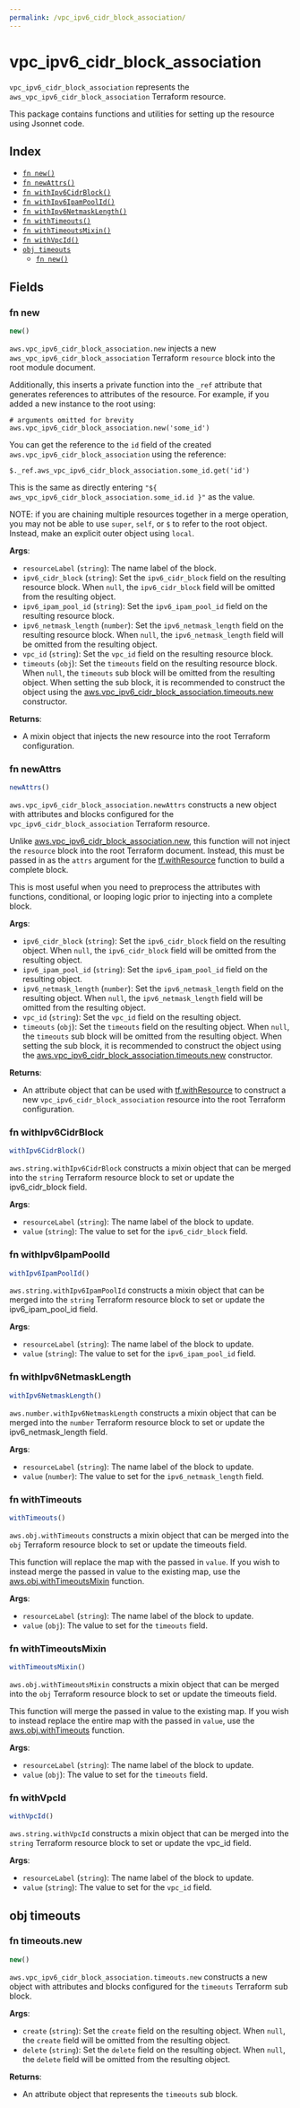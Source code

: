 ```yaml
---
permalink: /vpc_ipv6_cidr_block_association/
---
```


# vpc_ipv6_cidr_block_association

`vpc_ipv6_cidr_block_association` represents the `aws_vpc_ipv6_cidr_block_association` Terraform resource.



This package contains functions and utilities for setting up the resource using Jsonnet code.


## Index

* [`fn new()`](#fn-new)
* [`fn newAttrs()`](#fn-newattrs)
* [`fn withIpv6CidrBlock()`](#fn-withipv6cidrblock)
* [`fn withIpv6IpamPoolId()`](#fn-withipv6ipampoolid)
* [`fn withIpv6NetmaskLength()`](#fn-withipv6netmasklength)
* [`fn withTimeouts()`](#fn-withtimeouts)
* [`fn withTimeoutsMixin()`](#fn-withtimeoutsmixin)
* [`fn withVpcId()`](#fn-withvpcid)
* [`obj timeouts`](#obj-timeouts)
  * [`fn new()`](#fn-timeoutsnew)

## Fields

### fn new

```ts
new()
```


`aws.vpc_ipv6_cidr_block_association.new` injects a new `aws_vpc_ipv6_cidr_block_association` Terraform `resource`
block into the root module document.

Additionally, this inserts a private function into the `_ref` attribute that generates references to attributes of the
resource. For example, if you added a new instance to the root using:

    # arguments omitted for brevity
    aws.vpc_ipv6_cidr_block_association.new('some_id')

You can get the reference to the `id` field of the created `aws.vpc_ipv6_cidr_block_association` using the reference:

    $._ref.aws_vpc_ipv6_cidr_block_association.some_id.get('id')

This is the same as directly entering `"${ aws_vpc_ipv6_cidr_block_association.some_id.id }"` as the value.

NOTE: if you are chaining multiple resources together in a merge operation, you may not be able to use `super`, `self`,
or `$` to refer to the root object. Instead, make an explicit outer object using `local`.

**Args**:
  - `resourceLabel` (`string`): The name label of the block.
  - `ipv6_cidr_block` (`string`): Set the `ipv6_cidr_block` field on the resulting resource block. When `null`, the `ipv6_cidr_block` field will be omitted from the resulting object.
  - `ipv6_ipam_pool_id` (`string`): Set the `ipv6_ipam_pool_id` field on the resulting resource block.
  - `ipv6_netmask_length` (`number`): Set the `ipv6_netmask_length` field on the resulting resource block. When `null`, the `ipv6_netmask_length` field will be omitted from the resulting object.
  - `vpc_id` (`string`): Set the `vpc_id` field on the resulting resource block.
  - `timeouts` (`obj`): Set the `timeouts` field on the resulting resource block. When `null`, the `timeouts` sub block will be omitted from the resulting object. When setting the sub block, it is recommended to construct the object using the [aws.vpc_ipv6_cidr_block_association.timeouts.new](#fn-timeoutsnew) constructor.

**Returns**:
- A mixin object that injects the new resource into the root Terraform configuration.


### fn newAttrs

```ts
newAttrs()
```


`aws.vpc_ipv6_cidr_block_association.newAttrs` constructs a new object with attributes and blocks configured for the `vpc_ipv6_cidr_block_association`
Terraform resource.

Unlike [aws.vpc_ipv6_cidr_block_association.new](#fn-new), this function will not inject the `resource`
block into the root Terraform document. Instead, this must be passed in as the `attrs` argument for the
[tf.withResource](https://github.com/tf-libsonnet/core/tree/main/docs#fn-withresource) function to build a complete block.

This is most useful when you need to preprocess the attributes with functions, conditional, or looping logic prior to
injecting into a complete block.

**Args**:
  - `ipv6_cidr_block` (`string`): Set the `ipv6_cidr_block` field on the resulting object. When `null`, the `ipv6_cidr_block` field will be omitted from the resulting object.
  - `ipv6_ipam_pool_id` (`string`): Set the `ipv6_ipam_pool_id` field on the resulting object.
  - `ipv6_netmask_length` (`number`): Set the `ipv6_netmask_length` field on the resulting object. When `null`, the `ipv6_netmask_length` field will be omitted from the resulting object.
  - `vpc_id` (`string`): Set the `vpc_id` field on the resulting object.
  - `timeouts` (`obj`): Set the `timeouts` field on the resulting object. When `null`, the `timeouts` sub block will be omitted from the resulting object. When setting the sub block, it is recommended to construct the object using the [aws.vpc_ipv6_cidr_block_association.timeouts.new](#fn-timeoutsnew) constructor.

**Returns**:
  - An attribute object that can be used with [tf.withResource](https://github.com/tf-libsonnet/core/tree/main/docs#fn-withresource) to construct a new `vpc_ipv6_cidr_block_association` resource into the root Terraform configuration.


### fn withIpv6CidrBlock

```ts
withIpv6CidrBlock()
```

`aws.string.withIpv6CidrBlock` constructs a mixin object that can be merged into the `string`
Terraform resource block to set or update the ipv6_cidr_block field.



**Args**:
  - `resourceLabel` (`string`): The name label of the block to update.
  - `value` (`string`): The value to set for the `ipv6_cidr_block` field.


### fn withIpv6IpamPoolId

```ts
withIpv6IpamPoolId()
```

`aws.string.withIpv6IpamPoolId` constructs a mixin object that can be merged into the `string`
Terraform resource block to set or update the ipv6_ipam_pool_id field.



**Args**:
  - `resourceLabel` (`string`): The name label of the block to update.
  - `value` (`string`): The value to set for the `ipv6_ipam_pool_id` field.


### fn withIpv6NetmaskLength

```ts
withIpv6NetmaskLength()
```

`aws.number.withIpv6NetmaskLength` constructs a mixin object that can be merged into the `number`
Terraform resource block to set or update the ipv6_netmask_length field.



**Args**:
  - `resourceLabel` (`string`): The name label of the block to update.
  - `value` (`number`): The value to set for the `ipv6_netmask_length` field.


### fn withTimeouts

```ts
withTimeouts()
```

`aws.obj.withTimeouts` constructs a mixin object that can be merged into the `obj`
Terraform resource block to set or update the timeouts field.

This function will replace the map with the passed in `value`. If you wish to instead merge the
passed in value to the existing map, use the [aws.obj.withTimeoutsMixin](TODO) function.

**Args**:
  - `resourceLabel` (`string`): The name label of the block to update.
  - `value` (`obj`): The value to set for the `timeouts` field.


### fn withTimeoutsMixin

```ts
withTimeoutsMixin()
```

`aws.obj.withTimeoutsMixin` constructs a mixin object that can be merged into the `obj`
Terraform resource block to set or update the timeouts field.

This function will merge the passed in value to the existing map. If you wish
to instead replace the entire map with the passed in `value`, use the [aws.obj.withTimeouts](TODO)
function.


**Args**:
  - `resourceLabel` (`string`): The name label of the block to update.
  - `value` (`obj`): The value to set for the `timeouts` field.


### fn withVpcId

```ts
withVpcId()
```

`aws.string.withVpcId` constructs a mixin object that can be merged into the `string`
Terraform resource block to set or update the vpc_id field.



**Args**:
  - `resourceLabel` (`string`): The name label of the block to update.
  - `value` (`string`): The value to set for the `vpc_id` field.


## obj timeouts



### fn timeouts.new

```ts
new()
```


`aws.vpc_ipv6_cidr_block_association.timeouts.new` constructs a new object with attributes and blocks configured for the `timeouts`
Terraform sub block.



**Args**:
  - `create` (`string`): Set the `create` field on the resulting object. When `null`, the `create` field will be omitted from the resulting object.
  - `delete` (`string`): Set the `delete` field on the resulting object. When `null`, the `delete` field will be omitted from the resulting object.

**Returns**:
  - An attribute object that represents the `timeouts` sub block.
